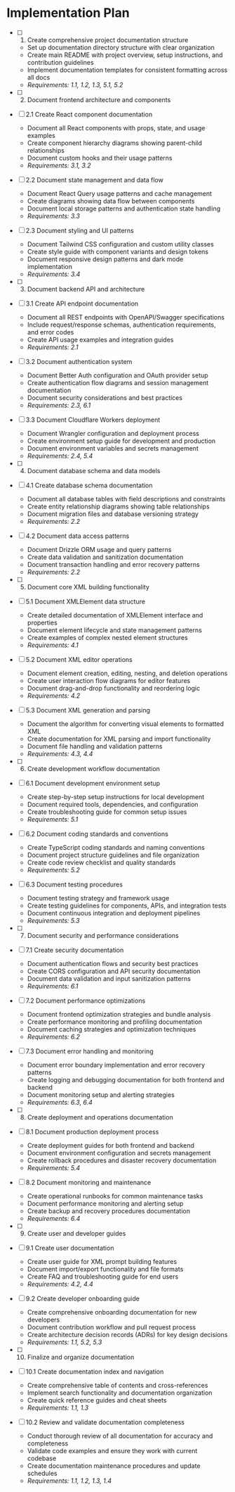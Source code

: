 # Implementation Plan

- [ ] 1. Create comprehensive project documentation structure
  - Set up documentation directory structure with clear organization
  - Create main README with project overview, setup instructions, and contribution guidelines
  - Implement documentation templates for consistent formatting across all docs
  - _Requirements: 1.1, 1.2, 1.3, 5.1, 5.2_

- [ ] 2. Document frontend architecture and components
- [ ] 2.1 Create React component documentation
  - Document all React components with props, state, and usage examples
  - Create component hierarchy diagrams showing parent-child relationships
  - Document custom hooks and their usage patterns
  - _Requirements: 3.1, 3.2_

- [ ] 2.2 Document state management and data flow
  - Document React Query usage patterns and cache management
  - Create diagrams showing data flow between components
  - Document local storage patterns and authentication state handling
  - _Requirements: 3.3_

- [ ] 2.3 Document styling and UI patterns
  - Document Tailwind CSS configuration and custom utility classes
  - Create style guide with component variants and design tokens
  - Document responsive design patterns and dark mode implementation
  - _Requirements: 3.4_

- [ ] 3. Document backend API and architecture
- [ ] 3.1 Create API endpoint documentation
  - Document all REST endpoints with OpenAPI/Swagger specifications
  - Include request/response schemas, authentication requirements, and error codes
  - Create API usage examples and integration guides
  - _Requirements: 2.1_

- [ ] 3.2 Document authentication system
  - Document Better Auth configuration and OAuth provider setup
  - Create authentication flow diagrams and session management documentation
  - Document security considerations and best practices
  - _Requirements: 2.3, 6.1_

- [ ] 3.3 Document Cloudflare Workers deployment
  - Document Wrangler configuration and deployment process
  - Create environment setup guide for development and production
  - Document environment variables and secrets management
  - _Requirements: 2.4, 5.4_

- [ ] 4. Document database schema and data models
- [ ] 4.1 Create database schema documentation
  - Document all database tables with field descriptions and constraints
  - Create entity relationship diagrams showing table relationships
  - Document migration files and database versioning strategy
  - _Requirements: 2.2_

- [ ] 4.2 Document data access patterns
  - Document Drizzle ORM usage and query patterns
  - Create data validation and sanitization documentation
  - Document transaction handling and error recovery patterns
  - _Requirements: 2.2_

- [ ] 5. Document core XML building functionality
- [ ] 5.1 Document XMLElement data structure
  - Create detailed documentation of XMLElement interface and properties
  - Document element lifecycle and state management patterns
  - Create examples of complex nested element structures
  - _Requirements: 4.1_

- [ ] 5.2 Document XML editor operations
  - Document element creation, editing, nesting, and deletion operations
  - Create user interaction flow diagrams for editor features
  - Document drag-and-drop functionality and reordering logic
  - _Requirements: 4.2_

- [ ] 5.3 Document XML generation and parsing
  - Document the algorithm for converting visual elements to formatted XML
  - Create documentation for XML parsing and import functionality
  - Document file handling and validation patterns
  - _Requirements: 4.3, 4.4_

- [ ] 6. Create development workflow documentation
- [ ] 6.1 Document development environment setup
  - Create step-by-step setup instructions for local development
  - Document required tools, dependencies, and configuration
  - Create troubleshooting guide for common setup issues
  - _Requirements: 5.1_

- [ ] 6.2 Document coding standards and conventions
  - Create TypeScript coding standards and naming conventions
  - Document project structure guidelines and file organization
  - Create code review checklist and quality standards
  - _Requirements: 5.2_

- [ ] 6.3 Document testing procedures
  - Document testing strategy and framework usage
  - Create testing guidelines for components, APIs, and integration tests
  - Document continuous integration and deployment pipelines
  - _Requirements: 5.3_

- [ ] 7. Document security and performance considerations
- [ ] 7.1 Create security documentation
  - Document authentication flows and security best practices
  - Create CORS configuration and API security documentation
  - Document data validation and input sanitization patterns
  - _Requirements: 6.1_

- [ ] 7.2 Document performance optimizations
  - Document frontend optimization strategies and bundle analysis
  - Create performance monitoring and profiling documentation
  - Document caching strategies and optimization techniques
  - _Requirements: 6.2_

- [ ] 7.3 Document error handling and monitoring
  - Document error boundary implementation and error recovery patterns
  - Create logging and debugging documentation for both frontend and backend
  - Document monitoring setup and alerting strategies
  - _Requirements: 6.3, 6.4_

- [ ] 8. Create deployment and operations documentation
- [ ] 8.1 Document production deployment process
  - Create deployment guides for both frontend and backend
  - Document environment configuration and secrets management
  - Create rollback procedures and disaster recovery documentation
  - _Requirements: 5.4_

- [ ] 8.2 Document monitoring and maintenance
  - Create operational runbooks for common maintenance tasks
  - Document performance monitoring and alerting setup
  - Create backup and recovery procedures documentation
  - _Requirements: 6.4_

- [ ] 9. Create user and developer guides
- [ ] 9.1 Create user documentation
  - Create user guide for XML prompt building features
  - Document import/export functionality and file formats
  - Create FAQ and troubleshooting guide for end users
  - _Requirements: 4.2, 4.4_

- [ ] 9.2 Create developer onboarding guide
  - Create comprehensive onboarding documentation for new developers
  - Document contribution workflow and pull request process
  - Create architecture decision records (ADRs) for key design decisions
  - _Requirements: 1.1, 5.2, 5.3_

- [ ] 10. Finalize and organize documentation
- [ ] 10.1 Create documentation index and navigation
  - Create comprehensive table of contents and cross-references
  - Implement search functionality and documentation organization
  - Create quick reference guides and cheat sheets
  - _Requirements: 1.1, 1.3_

- [ ] 10.2 Review and validate documentation completeness
  - Conduct thorough review of all documentation for accuracy and completeness
  - Validate code examples and ensure they work with current codebase
  - Create documentation maintenance procedures and update schedules
  - _Requirements: 1.1, 1.2, 1.3, 1.4_
